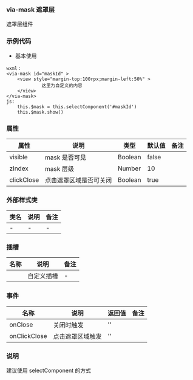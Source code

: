 ### via-mask  遮罩层
  遮罩层组件


### 示例代码
* 基本使用
  
```
wxml：
<via-mask id="maskId" >
    <view style="margin-top:100rpx;margin-left:50%" >
        	 这里为自定义的内容
    </view>
</via-mask>
js:
    this.$mask = this.selectComponent('#maskId')
    this.$mask.show()

```

 

### 属性
| 属性 | 说明 | 类型 | 默认值 | 备注 |
| --- | --- | --- | --- | --- |
| visible | mask 是否可见 | Boolean | false | |
| zIndex | mask 层级 | Number | 10 | |
| clickClose | 点击遮罩区域是否可关闭 | Boolean | true | ||
 
 
 

### 外部样式类
| 类名 | 说明 | 备注 | 
| --- | --- | --- |
| - | - | - |
 

### 插槽
| 名称 | 说明 | 备注 |
| --- | --- | --- |
|   | 自定义插槽 |   - |
 


### 事件
| 名称 | 说明 | 返回值 | 备注 |
| --- | --- | --- | --- |
| onClose | 关闭时触发 | '' |  |
| onClickClose | 点击遮罩区域触发 | '' |  ||
  
### 说明

建议使用 selectComponent 的方式
